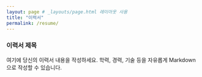```yaml
---
layout: page # _layouts/page.html 레이아웃 사용
title: "이력서"
permalink: /resume/
---
```


### 이력서 제목

여기에 당신의 이력서 내용을 작성하세요.
학력, 경력, 기술 등을 자유롭게 Markdown으로 작성할 수 있습니다.
